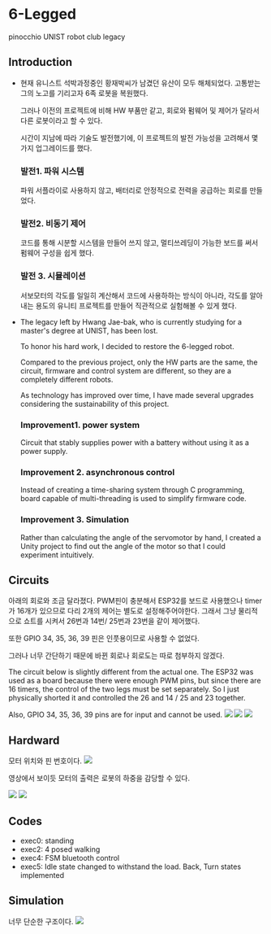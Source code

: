 # 6-Legged
pinocchio UNIST robot club legacy
## Introduction
- 현재 유니스트 석박과정중인 황재박씨가 남겼던 유산이 모두 해체되었다. 고통받는 그의 노고를 기리고자 6족 로봇을 복원했다.

  그러나 이전의 프로젝트에 비해 HW 부품만 같고, 회로와 펌웨어 및 제어가 달라서 다른 로봇이라고 할 수 있다.
  
  시간이 지남에 따라 기술도 발전했기에, 이 프로젝트의 발전 가능성을 고려해서 몇가지 업그레이드를 했다.
  
  ### 발전1. 파워 시스템
  파워 서플라이로 사용하지 않고, 배터리로 안정적으로 전력을 공급하는 회로를 만들었다.

  ### 발전2. 비동기 제어 
  코드를 통해 시분할 시스템을 만들어  쓰지 않고, 멀티쓰레딩이 가능한 보드를 써서 펌웨어 구성을 쉽게 했다.

  ### 발전 3. 시뮬레이션
  서보모터의 각도를 일일히 계산해서 코드에 사용하하는 방식이 아니라, 각도를 알아내는 용도의 유니티 프로젝트를 만들어 직관적으로 실험해볼 수 있게 했다.
  
- The legacy left by Hwang Jae-bak, who is currently studying for a master's degree at UNIST, has been lost. 

  To honor his hard work, I decided to restore the 6-legged robot.
  
  Compared to the previous project, only the HW parts are the same, the circuit, firmware and control system are different, so they are a completely different robots.
  
  As technology has improved over time, I have made several upgrades considering the sustainability of this project.

  ### Improvement1. power system
  Circuit that stably supplies power with a battery without using it as a power supply.

  ### Improvement 2. asynchronous control
  Instead of creating a time-sharing system through C programming, board capable of multi-threading is used to simplify firmware code.

  ### Improvement 3. Simulation
  Rather than calculating the angle of the servomotor by hand, I created a Unity project to find out the angle of the motor so that I could experiment intuitively.

## Circuits
아래의 회로와 조금 달라졌다. PWM핀이 충분해서 ESP32를 보드로 사용했으나 timer가 16개가 있으므로 다리 2개의 제어는 별도로 설정해주어야한다. 그래서 그냥 물리적으로 쇼트를 시켜서 26번과 14번/ 25번과 23번을 같이 제어했다.

또한 GPIO 34, 35, 36, 39 핀은 인풋용이므로 사용할 수 없었다. 

그러나 너무 간단하기 때문에 바뀐 회로나 회로도는 따로 첨부하지 않겠다.

The circuit below is slightly different from the actual one. The ESP32 was used as a board because there were enough PWM pins, but since there are 16 timers, the control of the two legs must be set separately. So I just physically shorted it and controlled the 26 and 14 / 25 and 23 together.

Also, GPIO 34, 35, 36, 39 pins are for input and cannot be used.
<img src="https://raw.githubusercontent.com/sseungh/6-Legged/main/Circuits/2_circuitFront.PNG">
<img src="https://raw.githubusercontent.com/sseungh/6-Legged/main/Circuits/2_circuitBack.PNG">
<img src="https://github.com/sseungh/6-Legged/blob/main/Circuits/2_Wiring.PNG">

## Hardward
모터 위치와 핀 번호이다.
<img src="https://raw.githubusercontent.com/sseungh/6-Legged/main/Hardware/4_pos.PNG">

영상에서 보이듯 모터의 출력은 로봇의 하중을 감당할 수 있다.

<img src="https://raw.githubusercontent.com/sseungh/6-Legged/main/Hardware/standup.gif?raw=true">
<img src="https://raw.githubusercontent.com/sseungh/6-Legged/main/Hardware/dirchange.gif?raw=true">


## Codes
- exec0: standing
- exec2: 4 posed walking
- exec4: FSM bluetooth control
- exec5: Idle state changed to withstand the load. Back, Turn states implemented

## Simulation
너무 단순한 구조이다.
<img src="https://raw.githubusercontent.com/sseungh/6-Legged/main/Unity/JustForAngle/Picture/capture.png">
